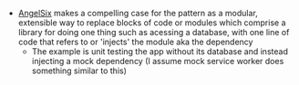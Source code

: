 - [AngelSix](https://www.youtube.com/watch?v=rZqUgD8Jvbc) makes a compelling case for the pattern as a modular, extensible way to replace blocks of code or modules which comprise a library for doing one thing such as acessing a database, with one line of code that refers to or 'injects' the module aka the dependency
	- The example is unit testing the app without its database and instead injecting a mock dependency (I assume mock service worker does something similar to this)